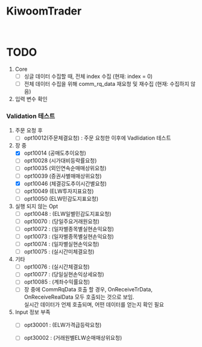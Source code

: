 # KiwoomTrader

<br>

# TODO

1. Core
    - [ ] 싱글 데이터 수집할 때, 전체 index 수집 (현재: index = 0)
    - [ ] 전체 데이터 수집을 위해 comm_rq_data 재요청 및 재수집 (현재: 수집하지 않음)

2. 입력 변수 확인

### Validation 테스트

1. 주문 요청 후
    - [ ] opt10012(주문체결요청) : 주문 요청한 이후에 Vadlidation 테스트

2. 장 중
    - [x] opt10014 (공매도추이요청)
    - [ ] opt10028 (시가대비등락률요청)
    - [ ] opt10035 (외인연속순매매상위요청)
    - [ ] opt10039 (증권사별매매상위요청)
    - [x] opt10046 (체결강도추이시간별요청)
    - [ ] opt10049 (ELW투자지표요청)
    - [ ] opt10050 (ELW민감도지표요청)

3. 실행 되지 않는 Opt
    - [ ] opt10048 : (ELW일별민감도지표요청)
    - [ ] opt10070 : (당일주요거래원요청)
    - [ ] opt10072 : (일자별종목별실현손익요청)
    - [ ] opt10073 : (일자별종목별실현손익요청)
    - [ ] opt10074 : (일자별실현손익요청)
    - [ ] opt10075 : (실시간미체결요청)

4. 기타
    - [ ] opt10076 : (실시간체결요청)
    - [ ] opt10077 : (당일실현손익상세요청)
    - [ ] opt10085 : (계좌수익률요청)
    - [ ] 장 중에 CommRqData 호출 할 경우, OnReceiveTrData, OnReceiveRealData 모두 호출되는 것으로 보임.  
실시간 데이터가 언제 호출되며, 어떤 데이터를 얻는지 확인 필요

5. Input 정보 부족
    - [ ] opt30001 : (ELW가격급등락요청)
    - [ ] opt30002 : (거래원별ELW순매매상위요청)
    